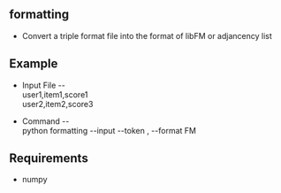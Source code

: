 formatting
----
+ Convert a triple format file into the format of libFM or adjancency list

Example
----
+ Input File 
  -- <br>user1,item1,score1
     <br>user2,item2,score3

+ Command
  -- <br>python formatting --input <filename> --token , --format FM 
  
Requirements
----
+ numpy
